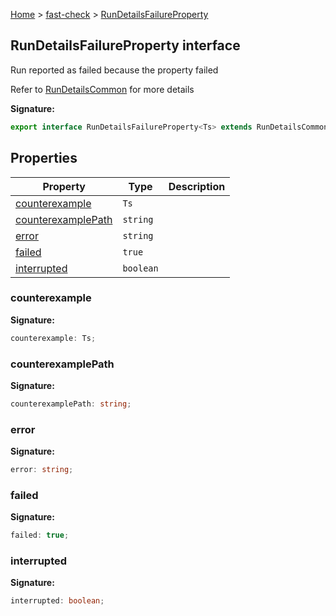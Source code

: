 [Home](/) &gt; [fast-check](../fast-check.md) &gt; [RunDetailsFailureProperty](RunDetailsFailureProperty.md)

## RunDetailsFailureProperty interface

Run reported as failed because the property failed

Refer to [RunDetailsCommon](RunDetailsCommon.md) for more details

<b>Signature:</b>

```typescript
export interface RunDetailsFailureProperty<Ts> extends RunDetailsCommon<Ts> 
```

## Properties

|  Property | Type | Description |
|  --- | --- | --- |
|  [counterexample](RunDetailsFailureProperty.md#counterexample) | <code>Ts</code> |  |
|  [counterexamplePath](RunDetailsFailureProperty.md#counterexamplepath) | <code>string</code> |  |
|  [error](RunDetailsFailureProperty.md#error) | <code>string</code> |  |
|  [failed](RunDetailsFailureProperty.md#failed) | <code>true</code> |  |
|  [interrupted](RunDetailsFailureProperty.md#interrupted) | <code>boolean</code> |  |

### counterexample

<b>Signature:</b>

```typescript
counterexample: Ts;
```

### counterexamplePath

<b>Signature:</b>

```typescript
counterexamplePath: string;
```

### error

<b>Signature:</b>

```typescript
error: string;
```

### failed

<b>Signature:</b>

```typescript
failed: true;
```

### interrupted

<b>Signature:</b>

```typescript
interrupted: boolean;
```
